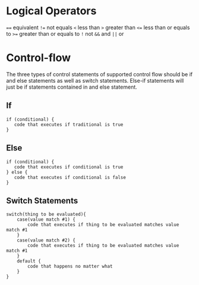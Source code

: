 # Logical Operators
`==`      equivalent
`!=`      not equals
`<`       less than
`>`       greater than
`<=`      less than or equals to 
`>=`      greater than or equals to
`!`       not
`&&`      and
`||`      or

# Control-flow
The three types of control statements of supported control flow should be if and else statements as well as switch statements. Else-if statements will just be if statements contained in and else statement.
## If
```
if (conditional) {
   code that executes if traditional is true
}
```
## Else
```
if (conditional) {
   code that executes if conditional is true
} else {
   code that executes if conditional is false
}
```
## Switch Statements
```
switch(thing to be evaluated){
    case(value match #1) {
        code that executes if thing to be evaluated matches value match #1
    }
    case(value match #2) {
        code that executes if thing to be evaluated matches value match #1
    }
    default {
        code that happens no matter what
    }
}
```